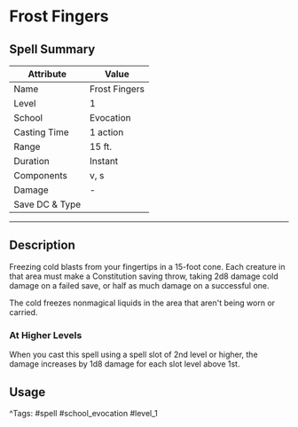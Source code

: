 # Frost Fingers

## Spell Summary

| Attribute        | Value                  |
|------------------|------------------------|
| Name             | Frost Fingers                 |
| Level            | 1                |
| School           | Evocation          |
| Casting Time     | 1 action              |
| Range            | 15 ft.            |
| Duration         | Instant             |
| Components       | v, s             |
| Damage           | -               |
| Save DC & Type   |              |

---

## Description

Freezing cold blasts from your fingertips in a 15-foot cone. Each creature in that area must make a Constitution saving throw, taking 2d8 damage cold damage on a failed save, or half as much damage on a successful one.

The cold freezes nonmagical liquids in the area that aren't being worn or carried.

### At Higher Levels
When you cast this spell using a spell slot of 2nd level or higher, the damage increases by 1d8 damage for each slot level above 1st.

## Usage


^Tags: #spell #school_evocation #level_1
